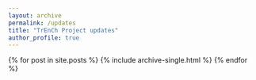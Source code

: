 ```yaml
---
layout: archive
permalink: /updates
title: "TrEnCh Project updates"
author_profile: true
---
```



{% for post in site.posts %}
  {% include archive-single.html  %}
{% endfor %}
